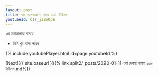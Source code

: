```yaml
---
layout: post
title: ওম অমেয়াত্মানে নামায ১০৮ টাইমস
youtubeId: C1r_j2BoUcE
---
```

 
 
 ওম মহামালায়া নামায  
 
 -  যিনি খুব মালা পরেন 
 
  
 
  
 
 
 
 
 
 


{% include youtubePlayer.html id=page.youtubeId %}
 
[Next]({{ site.baseurl }}{% link  split2/_posts/2020-01-11-ওম দেবায় নামায ১০৮ টাইমস.md%})
 
